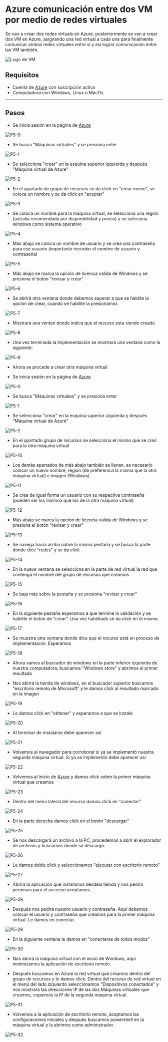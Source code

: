# Azure comunicación entre dos VM por medio de redes virtuales

Se van a crear dos redes virtuals en Azure, posteriormente se van a crear dos VM en Azure, asignando una red virtual a cada una para finalmente comunicar ambas redes virtuales entre sí y así lograr comunicación entre las VM también.

![Logo de VM](https://github.com/AlanAlvaradoR/Azure-Comunicacion-VMs/blob/main/imagenes/VM.jpg)

## Requisitos

- Cuenta de [Azure](https://portal.azure.com/) con suscripción activa
- Computadora con Windows, Linux o MacOs

---------------------------------------------------------

## Pasos

- Se inicia sesión en la página de [Azure](https://portal.azure.com/)

![P5-0](https://github.com/AlanAlvaradoR/Azure-Comunicacion-VMs/blob/main/imagenes/inicio%20Azure.PNG)

- Se busca "Máquinas virtuales" y se presiona enter

![P5-1](https://github.com/AlanAlvaradoR/Azure-Comunicacion-VMs/blob/main/imagenes/P5-1.PNG)

- Se selecciona "crear" en la esquina superior izquierda y después "Máquina virtual de Azure"

![P5-2](https://github.com/AlanAlvaradoR/Azure-Comunicacion-VMs/blob/main/imagenes/P5-2.PNG)

- En el apartado de grupo de recursos se da click en "crear nuevo", se coloca un nombre y se da click en "aceptar"

![P5-3](https://github.com/AlanAlvaradoR/Azure-Comunicacion-VMs/blob/main/imagenes/P5-3.PNG)

- Se coloca un nombre para la máquina virtual, se selecciona una región (autralia recomendada por disponibilidad y precio) y se selcciona windows como sistema operativo

![P5-4](https://github.com/AlanAlvaradoR/Azure-Comunicacion-VMs/blob/main/imagenes/P5-4.PNG)

- Más abajo se coloca un nombre de usuario y se crea una contraseña para ese usuario (importante recordar el nombre de usuario y contraseña)

![P5-5](https://github.com/AlanAlvaradoR/Azure-Comunicacion-VMs/blob/main/imagenes/P5-5.PNG)

- Más abajo se marca la opción de licencia válida de Windows y se presiona el botón "revisar y crear"

![P5-6](https://github.com/AlanAlvaradoR/Azure-Comunicacion-VMs/blob/main/imagenes/P5-6.PNG)

- Se abrirá otra ventana donde debemos esperar a que se habiite la opción de crear, cuando se habilite la presionamos

![P5-7](https://github.com/AlanAlvaradoR/Azure-Comunicacion-VMs/blob/main/imagenes/P5-7.PNG)

- Mostrará una ventan donde indica que el recurso esta siendo creado

![P5-8](https://github.com/AlanAlvaradoR/Azure-Comunicacion-VMs/blob/main/imagenes/P5-8.PNG)

- Una vez terminada la implementación se mostrará una ventana como la siguiente:

![P5-9](https://github.com/AlanAlvaradoR/Azure-Comunicacion-VMs/blob/main/imagenes/P5-9.PNG)

- Ahora se procede a crear otra máquina virtual

- Se inicia sesión en la página de [Azure](https://portal.azure.com/)

![P5-0](https://github.com/AlanAlvaradoR/Azure-Comunicacion-VMs/blob/main/imagenes/inicio%20Azure.PNG)

- Se busca "Máquinas virtuales" y se presiona enter

![P5-1](https://github.com/AlanAlvaradoR/Azure-Comunicacion-VMs/blob/main/imagenes/P5-1.PNG)

- Se selecciona "crear" en la esquina superior izquierda y después "Máquina virtual de Azure"

![P5-2](https://github.com/AlanAlvaradoR/Azure-Comunicacion-VMs/blob/main/imagenes/P5-2.PNG)

- En el apartado grupo de recursos se selecciona el mismo que se creó para la otra máquina virtual

![P5-10](https://github.com/AlanAlvaradoR/Azure-Comunicacion-VMs/blob/main/imagenes/P5-10.PNG)

- Los demás apartados de más abajo también se llenan, es necesario colocar un nuevo nombre, región (de preferencia la misma que la otra máquina virtual) e imagen (Windows)

![P5-11](https://github.com/AlanAlvaradoR/Azure-Comunicacion-VMs/blob/main/imagenes/P5-11.PNG)

- Se crea de igual forma un usuario con su respectiva contraseña (pueden ser los mismoa que los de la otra máquina virtual)

![P5-12](https://github.com/AlanAlvaradoR/Azure-Comunicacion-VMs/blob/main/imagenes/P5-12.PNG)

- Más abajo se marca la opción de licencia válida de Windows y se presiona el botón "revisar y crear"

![P5-13](https://github.com/AlanAlvaradoR/Azure-Comunicacion-VMs/blob/main/imagenes/P5-13.PNG)

- Se navega hacia arriba sobre la misma pestaña y se busca la parte donde dice "redes" y se da click

![P5-14](https://github.com/AlanAlvaradoR/Azure-Comunicacion-VMs/blob/main/imagenes/P5-14.PNG)

- En la nueva ventana se selecciona en la parte de red virtual la red que contenga el nombre del grupo de recursos que creamos

![P5-15](https://github.com/AlanAlvaradoR/Azure-Comunicacion-VMs/blob/main/imagenes/P5-15.PNG)

- Se baja más sobre la pestaña y se presiona "revisar y crear"

![P5-16](https://github.com/AlanAlvaradoR/Azure-Comunicacion-VMs/blob/main/imagenes/P5-16.PNG)

- En la siguiente pestaña esperamos a que termine la validación y se habilite el botón de "crear". Una vez habilitado se da click en el mismo.

![P5-17](https://github.com/AlanAlvaradoR/Azure-Comunicacion-VMs/blob/main/imagenes/P5-17.PNG)

- Se muestra otra ventana donde dice que el recurso está en proceso de implementación. Esperamos

![P5-18](https://github.com/AlanAlvaradoR/Azure-Comunicacion-VMs/blob/main/imagenes/P5-18.PNG)

- Ahora vamos al buscador de windows en la parte inferior izquierda de nuestra computadora, buscamos "Windows store" y abrimos el primer resultado

- Nos abrirá la tienda de windows, en el buscador superior buscamos "escritorio remoto de Microsoft" y le damos click al resultado marcado en la imagen

![P5-19](https://github.com/AlanAlvaradoR/Azure-Comunicacion-VMs/blob/main/imagenes/P5-19.PNG)

- Le damos click en "obtener" y esperamos a que se instale

![P5-20](https://github.com/AlanAlvaradoR/Azure-Comunicacion-VMs/blob/main/imagenes/P5-20.PNG)

- Al terminar de instalarse debe aparecer así

![P5-21](https://github.com/AlanAlvaradoR/Azure-Comunicacion-VMs/blob/main/imagenes/P5-21.PNG)

- Volvemos al navegador para corroborar si ya se implementó nuestra segunda máquina virtual. Si ya se implementó debe aparecer así

![P5-22](https://github.com/AlanAlvaradoR/Azure-Comunicacion-VMs/blob/main/imagenes/P5-22.PNG)

- Volvemos al inicio de [Azure](https://portal.azure.com/) y damos click sobre la primer máquina virtual que creamos

![P5-23](https://github.com/AlanAlvaradoR/Azure-Comunicacion-VMs/blob/main/imagenes/P5-23.PNG)

- Dentro del menú lateral del recurso damos click en "conectar"

![P5-24](https://github.com/AlanAlvaradoR/Azure-Comunicacion-VMs/blob/main/imagenes/P5-24.PNG)

- En la parte derecha damos click en el botón "descargar"

![P5-25](https://github.com/AlanAlvaradoR/Azure-Comunicacion-VMs/blob/main/imagenes/P5-25.PNG)

- Se nos descargará un archivo a la PC, procedemos a abrir el explorador de archivos y buscamos donde se descargó.

![P5-26](https://github.com/AlanAlvaradoR/Azure-Comunicacion-VMs/blob/main/imagenes/P5-26.PNG)

- Le damos doble click y seleccionamos "ejecutar con escritorio remoto"

![P5-27](https://github.com/AlanAlvaradoR/Azure-Comunicacion-VMs/blob/main/imagenes/P5-27.PNG)

- Abrirá la aplicación que instalamos desdela tienda y nos pedirá permisos para el accceso aceptamos

![P5-28](https://github.com/AlanAlvaradoR/Azure-Comunicacion-VMs/blob/main/imagenes/P5-28.PNG)

- Después nos pedirá nuestro usuario y contraseña. Aquí debemos colocar el usuario y contraseña que creamos para la primer máquina virtual. Le damos en conectar.

![P5-29](https://github.com/AlanAlvaradoR/Azure-Comunicacion-VMs/blob/main/imagenes/P5-29.PNG)

- En la siguiente ventana le damos en "conectarse de todos modos"

![P5-30](https://github.com/AlanAlvaradoR/Azure-Comunicacion-VMs/blob/main/imagenes/P5-30.PNG)

- Nos abrirá la máquina virtual con el inicio de Windows, aquí minimizamos la aplicación de escritorio remoto.

- Después buscamos en Azure la red virtual que creamos dentro del grupo de recursos y le damos click. Dentro del recurso de red virtual en el menú del lado izquierdo seleccionamos "Dispositivos conectados" y nos mostrará las direcciones IP de las dos Máquinas virtuales que creamos, copaimos la IP de la segunda máquina virtual.

![P5-31](https://github.com/AlanAlvaradoR/Azure-Comunicacion-VMs/blob/main/imagenes/P5-31.PNG)

- Volvemos a la aplicación de escritorio remoto, aceptamos las configuraciones iniciales y después buscamos powershell en la máquina virtual y la abrimos como administrador.

![P5-32](https://github.com/AlanAlvaradoR/Azure-Comunicacion-VMs/blob/main/imagenes/P5-32.PNG)

